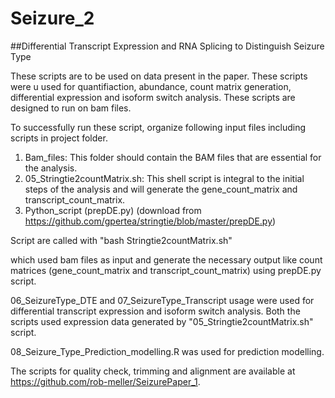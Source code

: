 # Seizure_2
##Differential Transcript Expression and RNA Splicing to Distinguish Seizure Type

These scripts are to be used on data present in the paper. These scripts were u used for quantifiaction, abundance, count matrix generation, differential expression and isoform switch analysis. These scripts are designed to run on bam files.

To successfully run these script, organize following input files including scripts in project folder.
1.	Bam_files: This folder should contain the BAM files that are essential for the analysis.
2.	05_Stringtie2countMatrix.sh: This shell script is integral to the initial steps of the analysis and will generate the gene_count_matrix and transcript_count_matrix.
3.	Python_script (prepDE.py) (download from https://github.com/gpertea/stringtie/blob/master/prepDE.py)

Script are called with
"bash Stringtie2countMatrix.sh"

which used bam files as input and generate the necessary output like count matrices (gene_count_matrix and transcript_count_matrix) using prepDE.py script.

06_SeizureType_DTE and 07_SeizureType_Transcript usage were used for differential transcript expression and isoform switch analysis. Both the scripts used expression data generated by "05_Stringtie2countMatrix.sh" script. 

08_Seizure_Type_Prediction_modelling.R was used for prediction modelling.
 
The scripts for quality check, trimming and alignment are available at https://github.com/rob-meller/SeizurePaper_1.
